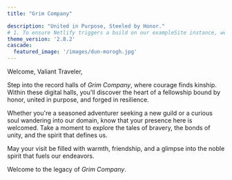 ```yaml
---
title: "Grim Company"

description: "United in Purpose, Steeled by Honor."
# 1. To ensure Netlify triggers a build on our exampleSite instance, we need to change a file in the exampleSite directory.
theme_version: '2.8.2'
cascade:
  featured_image: '/images/dun-morogh.jpg'
---
```

Welcome, Valiant Traveler,

Step into the record halls of *Grim Company*, where courage finds kinship. Within these digital halls, you'll discover the heart of a fellowship bound by honor, united in purpose, and forged in resilience.

Whether you're a seasoned adventurer seeking a new guild or a curious soul wandering into our domain, know that your presence here is welcomed. Take a moment to explore the tales of bravery, the bonds of unity, and the spirit that defines us.

May your visit be filled with warmth, friendship, and a glimpse into the noble spirit that fuels our endeavors.

Welcome to the legacy of *Grim Company*.